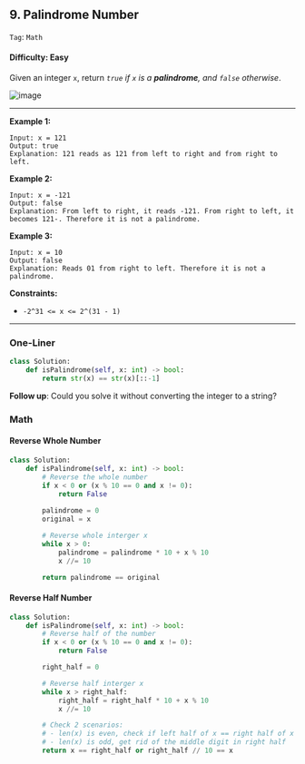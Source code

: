 ## 9. Palindrome Number

```Tag```: ```Math```

#### Difficulty: Easy

Given an integer ```x```, return _```true``` if ```x``` is a __palindrome__, and ```false``` otherwise_.

![image](https://user-images.githubusercontent.com/35042430/219294128-aadbbe8a-75e5-494c-b078-db15f80c7374.png)

---

__Example 1:__
```
Input: x = 121
Output: true
Explanation: 121 reads as 121 from left to right and from right to left.
```

__Example 2:__
```
Input: x = -121
Output: false
Explanation: From left to right, it reads -121. From right to left, it becomes 121-. Therefore it is not a palindrome.
```

__Example 3:__
```
Input: x = 10
Output: false
Explanation: Reads 01 from right to left. Therefore it is not a palindrome.
```

__Constraints:__

- ```-2^31 <= x <= 2^(31 - 1)```

---

### One-Liner

```Python
class Solution:
    def isPalindrome(self, x: int) -> bool:
        return str(x) == str(x)[::-1]
```

__Follow up__: Could you solve it without converting the integer to a string?

### Math

#### Reverse Whole Number

```Python
class Solution:
    def isPalindrome(self, x: int) -> bool:
        # Reverse the whole number
        if x < 0 or (x % 10 == 0 and x != 0):
            return False
        
        palindrome = 0
        original = x

        # Reverse whole interger x
        while x > 0:
            palindrome = palindrome * 10 + x % 10
            x //= 10

        return palindrome == original
```

#### Reverse Half Number 

```Python
class Solution:
    def isPalindrome(self, x: int) -> bool:
        # Reverse half of the number
        if x < 0 or (x % 10 == 0 and x != 0):
            return False

        right_half = 0

        # Reverse half interger x
        while x > right_half:
            right_half = right_half * 10 + x % 10
            x //= 10

        # Check 2 scenarios:
        # - len(x) is even, check if left half of x == right half of x 
        # - len(x) is odd, get rid of the middle digit in right half
        return x == right_half or right_half // 10 == x
```

 
